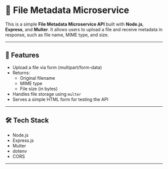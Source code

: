 # 📁 File Metadata Microservice

This is a simple **File Metadata Microservice API** built with **Node.js**, **Express**, and **Multer**. It allows users to upload a file and receive metadata in response, such as file name, MIME type, and size.

---

## 🚀 Features

- Upload a file via form (multipart/form-data)
- Returns:
  - Original filename
  - MIME type
  - File size (in bytes)
- Handles file storage using `multer`
- Serves a simple HTML form for testing the API

---

## 🛠️ Tech Stack

- Node.js
- Express.js
- Multer
- dotenv
- CORS

---
